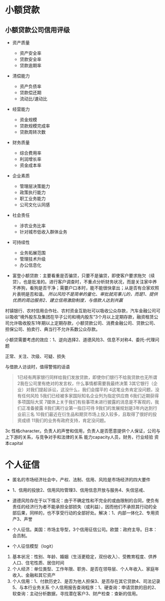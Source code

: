 # 小额贷款
## 小额贷款公司信用评级
- 资产质量
    - 资产安全率
    - 贷款安全率
    - 贷款逾期率
- 清偿能力
    - 资产负债率
    -  贷款偿还期
    - 流动比/速动比
- 经营能力
    - 资金规模
    - 贷款规模完成率
    - 贷款周转次数
- 财务质量
    - 综合费用率
    - 利润增长率
    - 资金成本率
- 企业素质
    - 管理层决策能力
    - 政策执行能力
    - 职工业务能力
    - 公司文化认同感
- 社会责任
    - 涉农业务比率
    - 针对城市低收入群体业务
- 可持续性
    - 业务拓展范围
    - 管理技术升级
    - 办公信息化


- 富登小额贷款：主要看重是否骗贷，只要不是骗贷，即使客户要求拖欠（续贷），也是批准的。进行客户调查时，不重点分析财务状况，而是关注家中养不养狗，看狗是否干净；需要户口本时，能不能很快拿出；从是否有合家欢照片表明是否和谐。
*所以风险不是简单的量化、审批就完事儿的，而是1、提供优质的周边服务2、建立信用激励制度，与借款人达到共赢*

村镇银行、农村信用合作社、农村资金互助社可以吸收公众存款，汽车金融公司可以吸收“境外股东及集团在华子公司和境内股东”3个月以上定期存款，融资租赁公司允许吸收股东1年期以上定期存款，小额贷款公司、消费金融公司、贷款公司、担保公司、拍卖行、典当行不允许系数公众存款。

小额贷需要考虑的效应：1、逆向选择2、道德风险3、信息不对称4、委托-代理问题

正常、关注、次级、可疑、损失

与借款人访谈时，值得警惕的话语
>1已经有两家银行同样给我们发放贷款，即使你们银行不给我贷款也无所谓
2我在公司里有绝对的发言权，什么事情都需要我最终决策
3其它银行（企业）对我们提起诉讼，这没什么，我们会摆平的
4这笔业务肯定没问题，没有任何风险
5我们已经被多家国际知名企业列为指定供应商
6我们近期获得多项国际大奖
7媒体上关于我们有些事项未进行披露的消息是不客观的，我们正准备披露
8我们离行业第一指日可待
9我们的发展规划是3年内达到行业前三名
10我们最近在衍生品和期货市场上投入较多，且取得了很好的投资成绩
11我们的业务有政府支持，肯定没问题。

3c 性格character。负责人的声誉和信用，负责人是否愿意提供个人保证，公司与上下游的关系，与竞争对手和法律的关系
能力capacity人员，财务，行业经验
资本capital

# 个人征信
- 匿名的市场经济社会中，产权、法制、信用、风险是市场经济的四大要件

- 1、信用的投放2、信用风险管理3、信用信息开放与服务4、失信惩戒、

- 道德风险存在于以下情况：由于不确定性和不完全的或由限制的合同，使负有责任的经济行为者不能承担全部损失（或利益），因而他们不承担其行动的全部后果，同样的，也不享受行动的全部好处。解决：1、内部一体化2、专用资产3、声誉

- 个人征信。美国：市场主导型，3个信用征信公司。欧盟：政府主导。日本：会员制。

- 个人征信模型（logit）
1. 基本状况：性别、年龄、婚姻（生活更稳定，双份收入）、受教育程度、供养人口、住宅性质、居住时间
2. 个人经济：单位类型、工作年限、职务、是否在领导层、个人年收入、家庭年收入、金融和其它资产
3. 个人信用：1、付款历史2、是否为他人担保3、是否存在其它贷款4、司法记录5、与本行业务关系
个人信用报告查询程序：1、硬查询：申请贷款的目的2、软查询：主动分析数据，寻找潜在客户3、财产检查：查新的信用。
